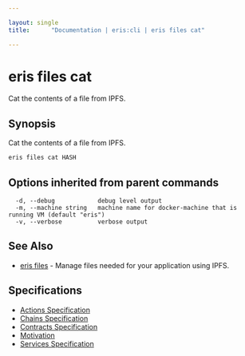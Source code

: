 ```yaml
---

layout: single
title:      "Documentation | eris:cli | eris files cat"

---
```


# eris files cat

Cat the contents of a file from IPFS.

## Synopsis

Cat the contents of a file from IPFS.

```bash
eris files cat HASH
```

## Options inherited from parent commands

```
  -d, --debug            debug level output
  -m, --machine string   machine name for docker-machine that is running VM (default "eris")
  -v, --verbose          verbose output
```

## See Also

* [eris files](/docs/documentation/cli/0.11.3/eris_files/)	 - Manage files needed for your application using IPFS.

## Specifications

* [Actions Specification](/docs/documentation/cli/0.11.3/actions_specification/)
* [Chains Specification](/docs/documentation/cli/0.11.3/chains_specification/)
* [Contracts Specification](/docs/documentation/cli/0.11.3/contracts_specification/)
* [Motivation](/docs/documentation/cli/0.11.3/motivation/)
* [Services Specification](/docs/documentation/cli/0.11.3/services_specification/)


